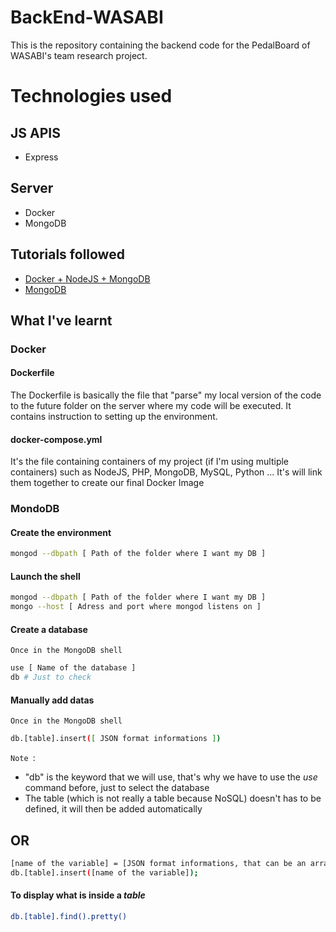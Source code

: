 # BackEnd-WASABI

This is the repository containing the backend code for the PedalBoard of WASABI's team research project.

# Technologies used

## JS APIS

- Express

## Server

- Docker
- MongoDB

## Tutorials followed

- [Docker + NodeJS + MongoDB](https://medium.com/statuscode/dockerising-a-node-js-and-mongodb-app-d22047e2806f)
- [MongoDB](https://closebrace.com/tutorials/2017-03-02/the-dead-simple-step-by-step-guide-for-front-end-developers-to-getting-up-and-running-with-nodejs-express-and-mongodb)

## What I've learnt

### Docker

#### Dockerfile

The Dockerfile is basically the file that "parse" my local version of the code to the future folder on the server where my code will be executed. It contains instruction to setting up the environment.

#### docker-compose.yml

It's the file containing containers of my project (if I'm using multiple containers) such as NodeJS, PHP, MongoDB, MySQL, Python ...
It's will link them together to create our final Docker Image

### MondoDB

#### Create the environment

```sh
mongod --dbpath [ Path of the folder where I want my DB ]
```

#### Launch the shell

```sh
mongod --dbpath [ Path of the folder where I want my DB ]
mongo --host [ Adress and port where mongod listens on ]
```

#### Create a database

`Once in the MongoDB shell`
```sh
use [ Name of the database ]
db # Just to check
```

#### Manually add datas

`Once in the MongoDB shell`
```sh
db.[table].insert([ JSON format informations ])
```

`Note `:
- "db" is the keyword that we will use, that's why we have to use the _use_ command before, just to select the database
- The table (which is not really a table because NoSQL) doesn't has to be defined, it will then be added automatically

<h2><bold>OR</bold></h2>

```sh
[name of the variable] = [JSON format informations, that can be an array of course]
db.[table].insert([name of the variable]);
```

#### To display what is inside a _table_

```sh
db.[table].find().pretty()
```